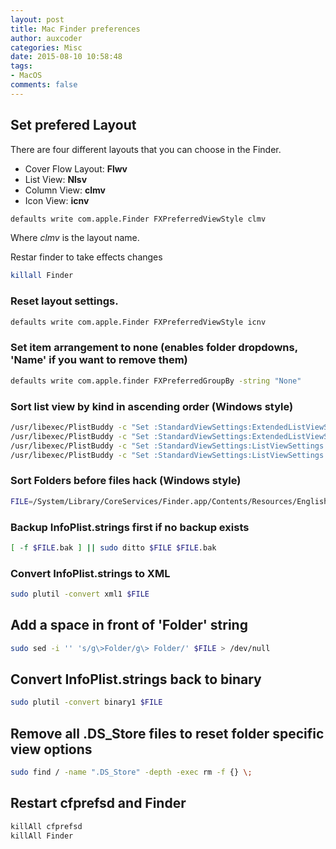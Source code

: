 ```yaml
---
layout: post
title: Mac Finder preferences
author: auxcoder
categories: Misc
date: 2015-08-10 10:58:48
tags:
- MacOS
comments: false
---
```



## Set prefered Layout

There are four different layouts that you can choose in the Finder.

* Cover Flow Layout: **Flwv**
* List View: **Nlsv**
* Column View: **clmv**
* Icon View: **icnv**

```sh
defaults write com.apple.Finder FXPreferredViewStyle clmv
```
Where _clmv_ is the layout name.

Restar finder to take effects changes

```sh
killall Finder
```

### Reset layout settings.

```sh
defaults write com.apple.Finder FXPreferredViewStyle icnv
```


### Set item arrangement to none (enables folder dropdowns, 'Name' if you want to remove them)

```sh
defaults write com.apple.finder FXPreferredGroupBy -string "None"
```

### Sort list view by kind in ascending order (Windows style)

```sh
/usr/libexec/PlistBuddy -c "Set :StandardViewSettings:ExtendedListViewSettings:sortColumn kind" ~/Library/Preferences/com.apple.finder.plist
/usr/libexec/PlistBuddy -c "Set :StandardViewSettings:ExtendedListViewSettings:columns:4:ascending true" ~/Library/Preferences/com.apple.finder.plist
/usr/libexec/PlistBuddy -c "Set :StandardViewSettings:ListViewSettings:sortColumn kind" ~/Library/Preferences/com.apple.finder.plist
/usr/libexec/PlistBuddy -c "Set :StandardViewSettings:ListViewSettings:columns:kind:ascending true" ~/Library/Preferences/com.apple.finder.plist
```

### Sort Folders before files hack (Windows style)
```sh
FILE=/System/Library/CoreServices/Finder.app/Contents/Resources/English.lproj/InfoPlist.strings
```

### Backup InfoPlist.strings first if no backup exists
```sh
[ -f $FILE.bak ] || sudo ditto $FILE $FILE.bak
```

### Convert InfoPlist.strings to XML
```sh
sudo plutil -convert xml1 $FILE
```

## Add a space in front of 'Folder' string
```sh
sudo sed -i '' 's/g\>Folder/g\> Folder/' $FILE > /dev/null
```

## Convert InfoPlist.strings back to binary
```sh
sudo plutil -convert binary1 $FILE
```

## Remove all .DS_Store files to reset folder specific view options
```sh
sudo find / -name ".DS_Store" -depth -exec rm -f {} \;
```

## Restart cfprefsd and Finder
```sh
killAll cfprefsd
killAll Finder
```
